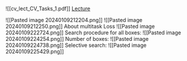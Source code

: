 ![[cv_lect_CV_Tasks_1.pdf]]
[Lecture](https://youtu.be/y521xBOpYAE?si=BzB-bQKufzHWJFMq)

![[Pasted image 20240109212204.png]]
![[Pasted image 20240109212250.png]]
About multitask Loss
![[Pasted image 20240109222724.png]]
Search procedure for all boxes:
![[Pasted image 20240109224254.png]]
Number of boxes:
![[Pasted image 20240109224738.png]]
Selective search:
![[Pasted image 20240109225429.png]]
